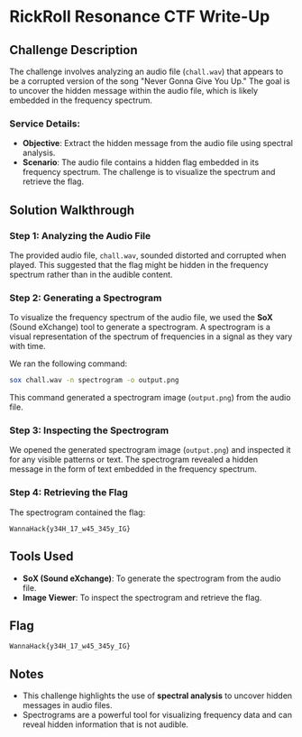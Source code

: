 # RickRoll Resonance CTF Write-Up

## Challenge Description
The challenge involves analyzing an audio file (`chall.wav`) that appears to be a corrupted version of the song "Never Gonna Give You Up." The goal is to uncover the hidden message within the audio file, which is likely embedded in the frequency spectrum.

### Service Details:
- **Objective**: Extract the hidden message from the audio file using spectral analysis.
- **Scenario**: The audio file contains a hidden flag embedded in its frequency spectrum. The challenge is to visualize the spectrum and retrieve the flag.

## Solution Walkthrough

### Step 1: Analyzing the Audio File
The provided audio file, `chall.wav`, sounded distorted and corrupted when played. This suggested that the flag might be hidden in the frequency spectrum rather than in the audible content.

### Step 2: Generating a Spectrogram
To visualize the frequency spectrum of the audio file, we used the **SoX** (Sound eXchange) tool to generate a spectrogram. A spectrogram is a visual representation of the spectrum of frequencies in a signal as they vary with time.

We ran the following command:

```bash
sox chall.wav -n spectrogram -o output.png
```

This command generated a spectrogram image (`output.png`) from the audio file.

### Step 3: Inspecting the Spectrogram
We opened the generated spectrogram image (`output.png`) and inspected it for any visible patterns or text. The spectrogram revealed a hidden message in the form of text embedded in the frequency spectrum.

### Step 4: Retrieving the Flag
The spectrogram contained the flag:

```
WannaHack{y34H_17_w45_345y_IG}
```

## Tools Used
- **SoX (Sound eXchange)**: To generate the spectrogram from the audio file.
- **Image Viewer**: To inspect the spectrogram and retrieve the flag.

## Flag
`WannaHack{y34H_17_w45_345y_IG}`

## Notes
- This challenge highlights the use of **spectral analysis** to uncover hidden messages in audio files.
- Spectrograms are a powerful tool for visualizing frequency data and can reveal hidden information that is not audible.